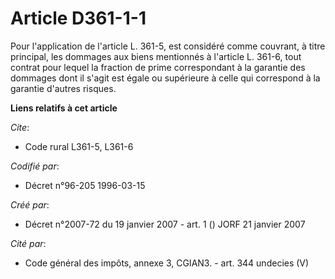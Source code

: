 # Article D361-1-1

Pour l'application de l'article L. 361-5, est considéré comme couvrant, à titre principal, les dommages aux biens mentionnés
à l'article L. 361-6, tout contrat pour lequel la fraction de prime correspondant à la garantie des dommages dont il s'agit
est égale ou supérieure à celle qui correspond à la garantie d'autres risques.

**Liens relatifs à cet article**

_Cite_:

  - Code rural L361-5, L361-6

_Codifié par_:

  - Décret n°96-205 1996-03-15

_Créé par_:

  - Décret n°2007-72 du 19 janvier 2007 - art. 1 () JORF 21 janvier 2007

_Cité par_:

  - Code général des impôts, annexe 3, CGIAN3. - art. 344 undecies (V)

